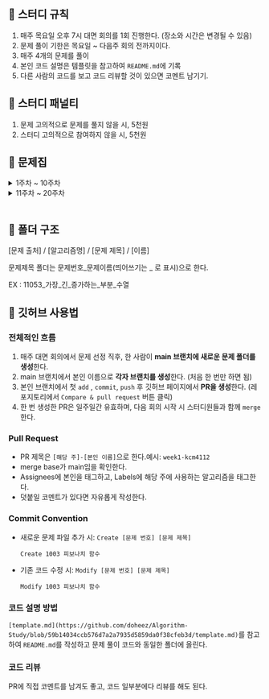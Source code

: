## **📘 스터디 규칙**

1. 매주 목요일 오후 7시 대면 회의를 1회 진행한다. (장소와 시간은 변경될 수 있음)
2. 문제 풀이 기한은 목요일 ~ 다음주 회의 전까지이다.
3. 매주 4개의 문제를 풀이
4. 본인 코드 설명은 템플릿을 참고하여 `README.md`에 기록
5. 다른 사람의 코드를 보고 코드 리뷰할 것이 있으면 코멘트 남기기.

## **📘 스터디 패널티**

1. 문제 고의적으로 문제를 풀지 않을 시,  5천원
2. 스터디 고의적으로 참여하지 않을 시,  5천원

## **📘 문제집**

<details>
<summary>1주차 ~ 10주차</summary>
<br>
  
||날짜|알고리즘|출처|문제1|문제2|문제3|문제4|알고리즘설명|
|--|--|--|--|--|--|--|--|--|
|**1주차**|07.07. ~ 07.14.|DP + 구현|백준|[숫자야구](https://www.acmicpc.net/problem/2503)|[도로의 개수](https://www.acmicpc.net/problem/1577)|[카드 구매하기](https://www.acmicpc.net/problem/11052)|[동전1](https://www.acmicpc.net/problem/2293)|
|**2주차**|07.14. ~ 07.21.|문자열 + 정렬|백준|[문자열 폭발](https://www.acmicpc.net/problem/9935) | [이차원 배열과 연산](https://www.acmicpc.net/problem/17140) | [괄호 제거](https://www.acmicpc.net/problem/2800) | [센서](https://www.acmicpc.net/problem/2212) |
|**3주차**|07.21. ~ 07.28.| 그리디 |백준|[동전 0](https://www.acmicpc.net/problem/11047) | [DNA](https://www.acmicpc.net/problem/1969) | [단어 수학](https://www.acmicpc.net/problem/1339) | [과제](https://www.acmicpc.net/problem/13904) |[강창민](https://github.com/kcm4112)|
|**4주차**|07.28. ~ 08.04.| DFS,BFS |백준|[빙산](https://www.acmicpc.net/problem/2573) | [토마토](https://www.acmicpc.net/problem/7569) | [촌수계산](https://www.acmicpc.net/problem/2644) || [이재한](https://github.com/jaehan4707)
|**5주차**|08.04 ~ 08.11.| DFS,BFS |백준|[숨바꼭질](https://www.acmicpc.net/problem/1697) | [안전영역](https://www.acmicpc.net/problem/2468) | [바이러스](https://www.acmicpc.net/problem/2606) | [플로이드](https://www.acmicpc.net/problem/11404) ||



</details>

<details>
<summary>11주차 ~ 20주차</summary>
<br>
  
||날짜|알고리즘|출처|문제1|문제2|문제3|문제4|
|--|--|--|--|--|--|--|--|

</details>
<br>
    
    

## **📘 폴더 구조**

[문제 출처] / [알고리즘명] / [문제 제목] / [이름]

문제제목 폴더는 문제번호_문제이름(띄어쓰기는 _ 로 표시)으로 한다.

EX : 11053_가장_긴_증가하는_부분_수열

## **📘 깃허브 사용법**

### **전체적인 흐름**

1. 매주 대면 회의에서 문제 선정 직후, 한 사람이 **main 브랜치에 새로운 문제 폴더를 생성**한다.
2. main 브랜치에서 본인 이름으로 **각자 브랜치를 생성**한다. (처음 한 번만 하면 됨)
3. 본인 브랜치에서 첫 `add` , `commit`, `push` 후 깃허브 페이지에서 **PR을 생성**한다. (레포지토리에서 `Compare & pull request` 버튼 클릭) 
4. 한 번 생성한 PR은 일주일간 유효하며, 다음 회의 시작 시 스터디원들과 함께 `merge`한다.

### **Pull Request**

- PR 제목은 `[해당 주]-[본인 이름]`으로 한다.예시: `week1-kcm4112`
- merge base가 main임을 확인한다.
- Assignees에 본인을 태그하고, Labels에 해당 주에 사용하는 알고리즘을 태그한다.
- 덧붙일 코멘트가 있다면 자유롭게 작성한다.

### **Commit Convention**

- 새로운 문제 파일 추가 시: `Create [문제 번호] [문제 제목]`
    
    `Create 1003 피보나치 함수`
    
- 기존 코드 수정 시: `Modify [문제 번호] [문제 제목]`
    
    `Modify 1003 피보나치 함수`
    

### **코드 설명 방법**

`[template.md](https://github.com/doheez/Algorithm-Study/blob/59b14034ccb576d7a2a7935d5859da0f38cfeb3d/template.md)`를 참고하여 `README.md`를 작성하고 문제 풀이 코드와 동일한 폴더에 올린다.

### **코드 리뷰**

PR에 직접 코멘트를 남겨도 좋고, 코드 일부분에다 리뷰를 해도 된다.
